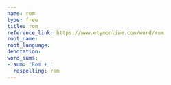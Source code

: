 ```yaml
---
name: rom
type: free
title: rom
reference_link: https://www.etymonline.com/word/rom
root_name: 
root_language: 
denotation: 
word_sums:
- sum: 'Rom + '
  respelling: rom
---
```

